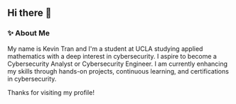 ## Hi there 👋

### ✨ About Me

My name is Kevin Tran and I'm a student at UCLA studying applied mathematics with a deep interest in cybersecurity. I aspire to become a Cybersecurity Analyst or Cybersecurity Engineer. I am currently enhancing my skills through hands-on projects, continuous learning, and certifications in cybersecurity.


Thanks for visiting my profile! 

<!--
**kevin-tran-tech/kevin-tran-tech** is a ✨ _special_ ✨ repository because its `README.md` (this file) appears on your GitHub profile.

Here are some ideas to get you started:

- 🔭 I’m currently working on ...
- 🌱 I’m currently learning ...
- 👯 I’m looking to collaborate on ...
- 🤔 I’m looking for help with ...
- 💬 Ask me about ...
- 📫 How to reach me: ...
- 😄 Pronouns: ...
- ⚡ Fun fact: ...
-->
